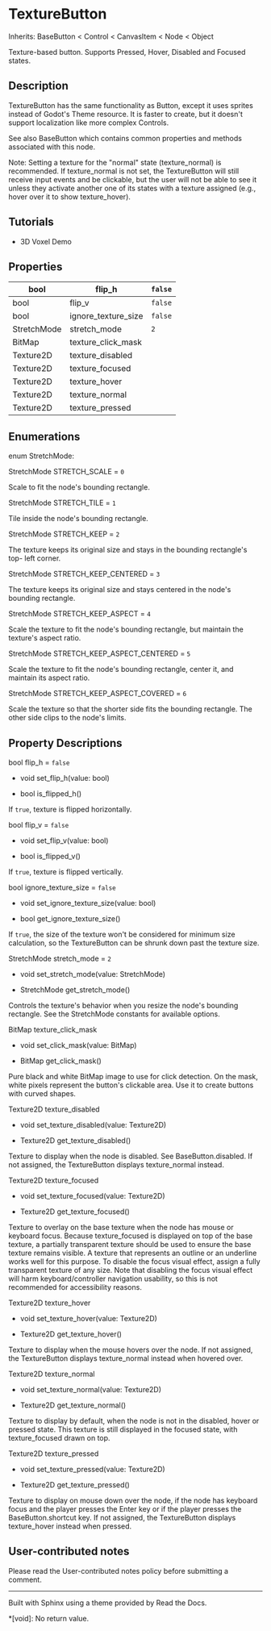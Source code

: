 # TextureButton

Inherits: BaseButton < Control < CanvasItem < Node < Object

Texture-based button. Supports Pressed, Hover, Disabled and Focused states.

## Description

TextureButton has the same functionality as Button, except it uses sprites
instead of Godot's Theme resource. It is faster to create, but it doesn't
support localization like more complex Controls.

See also BaseButton which contains common properties and methods associated
with this node.

Note: Setting a texture for the "normal" state (texture_normal) is
recommended. If texture_normal is not set, the TextureButton will still
receive input events and be clickable, but the user will not be able to see it
unless they activate another one of its states with a texture assigned (e.g.,
hover over it to show texture_hover).

## Tutorials

  * 3D Voxel Demo

## Properties

bool | flip_h | `false`  
---|---|---  
bool | flip_v | `false`  
bool | ignore_texture_size | `false`  
StretchMode | stretch_mode | `2`  
BitMap | texture_click_mask  
Texture2D | texture_disabled  
Texture2D | texture_focused  
Texture2D | texture_hover  
Texture2D | texture_normal  
Texture2D | texture_pressed  
  
## Enumerations

enum StretchMode:

StretchMode STRETCH_SCALE = `0`

Scale to fit the node's bounding rectangle.

StretchMode STRETCH_TILE = `1`

Tile inside the node's bounding rectangle.

StretchMode STRETCH_KEEP = `2`

The texture keeps its original size and stays in the bounding rectangle's top-
left corner.

StretchMode STRETCH_KEEP_CENTERED = `3`

The texture keeps its original size and stays centered in the node's bounding
rectangle.

StretchMode STRETCH_KEEP_ASPECT = `4`

Scale the texture to fit the node's bounding rectangle, but maintain the
texture's aspect ratio.

StretchMode STRETCH_KEEP_ASPECT_CENTERED = `5`

Scale the texture to fit the node's bounding rectangle, center it, and
maintain its aspect ratio.

StretchMode STRETCH_KEEP_ASPECT_COVERED = `6`

Scale the texture so that the shorter side fits the bounding rectangle. The
other side clips to the node's limits.

## Property Descriptions

bool flip_h = `false`

  * void set_flip_h(value: bool)

  * bool is_flipped_h()

If `true`, texture is flipped horizontally.

bool flip_v = `false`

  * void set_flip_v(value: bool)

  * bool is_flipped_v()

If `true`, texture is flipped vertically.

bool ignore_texture_size = `false`

  * void set_ignore_texture_size(value: bool)

  * bool get_ignore_texture_size()

If `true`, the size of the texture won't be considered for minimum size
calculation, so the TextureButton can be shrunk down past the texture size.

StretchMode stretch_mode = `2`

  * void set_stretch_mode(value: StretchMode)

  * StretchMode get_stretch_mode()

Controls the texture's behavior when you resize the node's bounding rectangle.
See the StretchMode constants for available options.

BitMap texture_click_mask

  * void set_click_mask(value: BitMap)

  * BitMap get_click_mask()

Pure black and white BitMap image to use for click detection. On the mask,
white pixels represent the button's clickable area. Use it to create buttons
with curved shapes.

Texture2D texture_disabled

  * void set_texture_disabled(value: Texture2D)

  * Texture2D get_texture_disabled()

Texture to display when the node is disabled. See BaseButton.disabled. If not
assigned, the TextureButton displays texture_normal instead.

Texture2D texture_focused

  * void set_texture_focused(value: Texture2D)

  * Texture2D get_texture_focused()

Texture to overlay on the base texture when the node has mouse or keyboard
focus. Because texture_focused is displayed on top of the base texture, a
partially transparent texture should be used to ensure the base texture
remains visible. A texture that represents an outline or an underline works
well for this purpose. To disable the focus visual effect, assign a fully
transparent texture of any size. Note that disabling the focus visual effect
will harm keyboard/controller navigation usability, so this is not recommended
for accessibility reasons.

Texture2D texture_hover

  * void set_texture_hover(value: Texture2D)

  * Texture2D get_texture_hover()

Texture to display when the mouse hovers over the node. If not assigned, the
TextureButton displays texture_normal instead when hovered over.

Texture2D texture_normal

  * void set_texture_normal(value: Texture2D)

  * Texture2D get_texture_normal()

Texture to display by default, when the node is not in the disabled, hover or
pressed state. This texture is still displayed in the focused state, with
texture_focused drawn on top.

Texture2D texture_pressed

  * void set_texture_pressed(value: Texture2D)

  * Texture2D get_texture_pressed()

Texture to display on mouse down over the node, if the node has keyboard focus
and the player presses the Enter key or if the player presses the
BaseButton.shortcut key. If not assigned, the TextureButton displays
texture_hover instead when pressed.

## User-contributed notes

Please read the User-contributed notes policy before submitting a comment.

* * *

Built with Sphinx using a theme provided by Read the Docs.

  *[void]: No return value.

